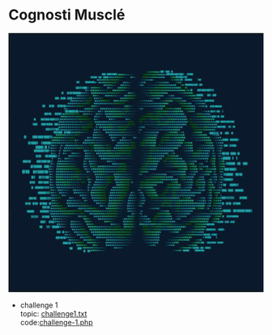# Cognosti Musclé
![cognosti-logo.png](cognosti-logo.png)
- challenge 1 \
topic: [challenge1.txt](topics%2Fchallenge1.txt)\
code:[challenge-1.php](code%2Fchallenge-1.php)